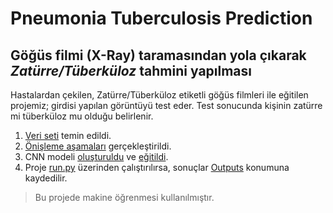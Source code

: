 # Pneumonia Tuberculosis Prediction
## Göğüs filmi (X-Ray) taramasından yola çıkarak ***Zatürre/Tüberküloz*** tahmini yapılması

Hastalardan çekilen, Zatürre/Tüberküloz etiketli göğüs filmleri ile eğitilen projemiz; girdisi yapılan görüntüyü test eder. Test sonucunda kişinin zatürre mi tüberküloz mu olduğu belirlenir.

1. [Veri seti](https://www.kaggle.com/jtiptj/chest-xray-pneumoniacovid19tuberculosis) temin edildi.
2. [Önişleme aşamaları](./project/preprocess.py) gerçekleştirildi.
3. CNN modeli [oluşturuldu](./project/code.py) ve [eğitildi](./project/code.py).
4. Proje [run.py](./project/run.py) üzerinden çalıştırılırsa, sonuçlar [Outputs](./project/Outputs/) konumuna kaydedilir.
> Bu projede makine öğrenmesi kullanılmıştır.